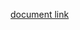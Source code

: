 [document link](https://drive.google.com/drive/folders/1l4DZAw1A9r1At5fSMHT6IvhXmMYbHxse?usp=sharing)
